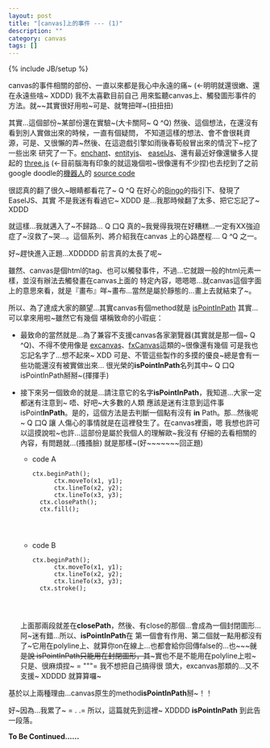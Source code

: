 ```yaml
---
layout: post
title: "[canvas]上的事件 --- (1)"
description: ""
category: canvas
tags: []
---
```

{% include JB/setup %}

<!-- excerpt start -->

canvas的事件相關的部份、一直以來都是我心中永遠的痛~ (←明明就還很嫩、還在永遠些啥~ XDDD) 我不太喜歡目前自己
用來監聽canvas上、觸發圖形事件的方法。就~~其實很好用啦~可是、就彆扭咩~(扭扭扭)

其實…這個部份~某部份還在實驗~(大卡關阿~ Q ^Q) 然後、這個想法，在還沒有看到別人實做出來的時候，一直有個疑問，
不知道這樣的想法、會不會很耗資源，可是、又很懶的弄~然後、在這遊戲引擎如雨後春筍般冒出來的情況下~挖了一些出來
研究了一下。[enchant](http://enchantjs.com/en/?s=en)、[entityjs](http://entityjs.com/)、
[easelJs](http://www.createjs.com/#!/EaselJS)、還有最近好像還蠻多人提起的
[three.js](https://github.com/mrdoob/three.js/) (←目前腦海有印象的就這幾個啦~很像還有不少捏)也去挖到了之前
google doodle的[機器人](http://www.google.com/logos/lem/)的
[source code](https://code.google.com/p/stanislaw-lem-google-doodle/)

很認真的翻了很久~眼睛都看花了~ Q ^Q 在好心的[Bingo](http://blog.blackbing.net/)的指引下、發現了EaselJS、其實
不是我迷有看過它~ XDDD 是…我那時候翻了太多、把它忘記了~ XDDD

就這樣…我就邁入了~不歸路… Q 口Q 真的~我覺得我現在好糟糕…一定有XX強迫症了~沒救了~哭…。這個系列、將介紹我在canvas
上的心路歷程.... Q ^Q 之一。


<!-- excerpt end -->

好~趕快進入正題…XDDDDD 前言真的太長了呢~

雖然、canvas是個html的tag、也可以觸發事件，不過…它就跟一般的html元素一樣，並沒有辦法去觸發畫在canvas上面的
特定內容，嗯嗯嗯…就canvas這個字面上的意思來看，就是『畫布』咩~畫布…當然是屬於靜態的…畫上去就結束了~。

所以、為了達成大家的願望…其實canvas有個method就是
[isPointInPath](http://www.html5.jp/canvas/ref/method/isPointInPath.html) 其實…可以拿來用啦~雖然它有幾個
堪稱致命的小瑕疵：

- 最致命的當然就是…為了兼容不支援canvas各家瀏覽器(其實就是那一個~ Q ^Q)、不得不使用像是
  [excanvas](http://excanvas.sourceforge.net/)、[fxCanvas](http://burzak.com/proj/fxcanvas/)這類的~很像還有幾個
  可是我也忘記名字了…想不起來~ XDD 可是、不管這些製作的多摸的優良~總是會有一些功能還沒有被實做出來…
  很光榮的**isPointInPath**名列其中~ Q 口Q isPointInPath掰掰~(揮揮手)
  
- 接下來另一個致命的就是…請注意它的名字**isPointInPath**，我知道…大家一定都迷有注意到~ 唔、好吧~大多數的人類
  應該是迷有注意到這件事isPoint**InPath**。是的，這個方法是去判斷一個點有沒有 **in** Path。那…然後呢~ Q 口Q 讓
  人傷心的事情就是在這裡發生了。在canvas裡面，嗯 我想也許可以這摸說啦~也許…這部份是屬於我個人的理解歐~我沒有
  仔細的去看相關的內容，有問題就…(搔搔臉) 就是那樣~(好~~~~~~~回正題)
  
	* code A
		<pre><code>ctx.beginPath();
			ctx.moveTo(x1, y1);
			ctx.lineTo(x2, y2);
			ctx.lineTo(x3, y3);
		ctx.closePath();
		ctx.fill();
	</code></pre>
	* code B
		<pre><code>ctx.beginPath();
			ctx.moveTo(x1, y1);
			ctx.lineTo(x2, y2);
			ctx.lineTo(x3, y3);
		ctx.stroke();
	</code></pre>
	
  上面那兩段就差在**closePath**，然後、有close的那個…會成為一個封閉圖形…阿~迷有錯…所以、**isPointInPath**在
  第一個會有作用、第二個就一點用都沒有了~它用在polyline上、就算你on在線上…也都會給你回傳false的…也~~~~~就是說
  isPointInPath只能用在封閉圖形，其~~~實也不是不能用在polyline上啦~只是、很麻煩捏~ = """= 我不想把自己搞得很
  頭大，excanvas那類的…又不支援~ XDDDD 就算算囉~

基於以上兩種理由…canvas原生的method**isPointInPath**掰~！！


好~因為…我累了~ = . .= 所以，這篇就先到這裡~ XDDDD **isPointInPath** 到此告一段落。


**To Be Continued......**